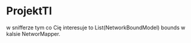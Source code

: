 ProjektTI
=========

w snifferze tym co Cię interesuje to List(NetworkBoundModel) bounds 
w kalsie NetworMapper.
